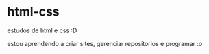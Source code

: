 # html-css
 estudos de html e css :D

 estou aprendendo a criar sites, gerenciar repositorios e programar :o

